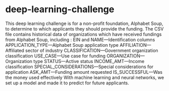 # deep-learning-challenge
This deep learning challenge is for a non-profit foundation, Alphabet Soup, to determine to which applicants they should provide the funding. 
The CSV file contains historical data of organizations which have received fundings from Alphabet Soup, including :
EIN and NAME—Identification columns
APPLICATION_TYPE—Alphabet Soup application type
AFFILIATION—Affiliated sector of industry
CLASSIFICATION—Government organization classification
USE_CASE—Use case for funding
ORGANIZATION—Organization type
STATUS—Active status
INCOME_AMT—Income classification
SPECIAL_CONSIDERATIONS—Special considerations for application
ASK_AMT—Funding amount requested
IS_SUCCESSFUL—Was the money used effectively
 With machine learning and neural networks, we set up a model and made it to predict for future applicants. 

